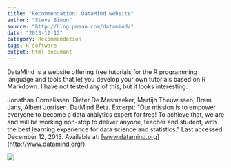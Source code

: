 ```yaml
---
title: "Recommendation: DataMind website"
author: "Steve Simon"
source: "http://blog.pmean.com/datamind/"
date: "2013-12-12"
category: Recommendation
tags: R software
output: html_document
---
```


DataMind is a website offering free tutorials for the R programming
language and tools that let you develop your own tutorials based on R
Markdown. I have not tested any of this, but it looks
interesting.

<!---More--->

Jonathan Cornelissen, Dieter De Mesmaeker, Martijn Theuwissen, Bram
Jans, Albert Jorrisen. DatMind Beta. Excerpt: "Our mission is to empower
everyone to become a data analytics expert for free! To achieve that, we
are and will be working non-stop to deliver anyone, teacher and student,
with the best learning experience for data science and statistics." Last
accessed December 12, 2013. Available at:
[www.datamind.org](http://www.datamind.org/).

![](http://www.pmean.com/images/datamind01.png)




